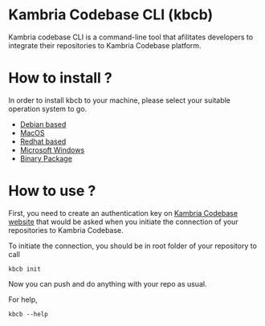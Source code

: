 # Kambria Codebase CLI (kbcb)

Kambria codebase CLI is a command-line tool that afilitates developers to integrate their repositories to Kambria Codebase platform.

# How to install ?

In order to install kbcb to your machine, please select your suitable operation system to go.

* [Debian based](./docs/debian.md)
* [MacOS](./docs/macos.md)
* [Redhat based](./docs/redhat.md)
* [Microsoft Windows](./docs/windows.md)
* [Binary Package](./docs/binary.md)

# How to use ?

First, you need to create an authentication key on [Kambria Codebase website](https://app.kambria.io/codebase/) that would be asked when you initiate the connection of your repositories to Kambria Codebase.

To initiate the connection, you should be in root folder of your repository to call

```
kbcb init
```

Now you can push and do anything with your repo as usual.

For help,

```
kbcb --help
```

